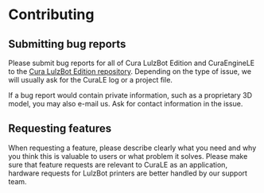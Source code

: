 # Contributing

## Submitting bug reports

Please submit bug reports for all of Cura LulzBot Edition and CuraEngineLE to the [Cura LulzBot Edition repository](https://gitlab.com/lulzbot3d/cura-le/cura-lulzbot/-/issues). Depending on the type of issue, we will usually ask for the CuraLE log or a project file.

If a bug report would contain private information, such as a proprietary 3D model, you may also e-mail us. Ask for contact information in the issue.

## Requesting features

When requesting a feature, please describe clearly what you need and why you think this is valuable to users or what problem it solves. Please make sure that feature requests are relevant to CuraLE as an application, hardware requests for LulzBot printers are better handled by our support team.
